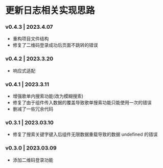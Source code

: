 # 更新日志相关实现思路

### v0.4.3 | 2023.4.07

- 重构项目文件结构
- 修复了二维码登录成功后页面不跳转的错误

### v0.4.2 | 2023.3.20

- 响应式适配

### v0.4.1 | 2023.3.11

- 增强歌单内搜索功能(改为模糊搜索)
- 修复了由于组件传入数据的覆盖导致歌单搜索功能只能使用一次的错误
- 删减了一些冗余代码

### v0.3.1 | 2023.03.10

- 修复了搜索关键字键入后组件无限数据重载导致的数据 undefined 的错误

### v0.3.0 | 2023.03.09

- 添加二维码登录功能
